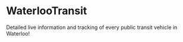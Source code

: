 # WaterlooTransit
 Detailed live information and tracking of every public transit vehicle in Waterloo!

